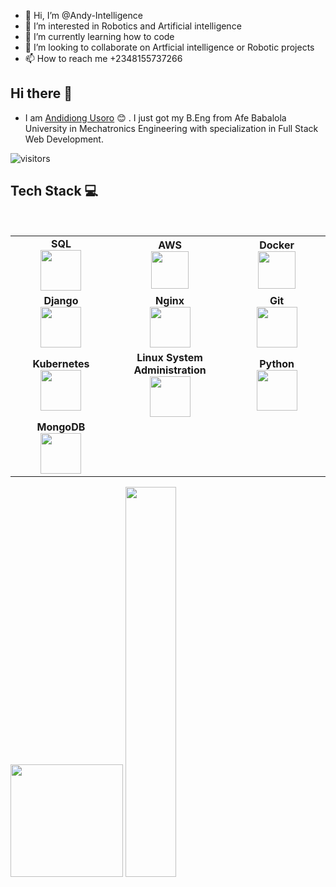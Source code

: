 - 👋 Hi, I’m @Andy-Intelligence
- 👀 I’m interested in Robotics and Artificial intelligence
- 🌱 I’m currently learning how to code
- 💞️ I’m looking to collaborate on Artficial intelligence or Robotic projects
- 📫 How to reach me +2348155737266

<!---
Andy-Intelligence/Andy-Intelligence is a ✨ special ✨ repository because its `README.md` (this file) appears on your GitHub profile.
You can click the Preview link to take a look at your changes.
--->

## Hi there 👋


* I am [Andidiong Usoro](https://ng.linkedin.com/in/andidiong-usoro-52a201229) :blush:	 . I just got my B.Eng from Afe Babalola University in Mechatronics Engineering with specialization in Full Stack Web Development.

![visitors](https://visitor-badge.glitch.me/badge?page_id=page.id)
           
## Tech Stack :computer:

<br>
<table>
<tbody>
 <tr>
<td align="center" width="20%">
<span><b><center>SQL</center></b></span> 
<img height=65px src="https://i0.wp.com/www.complexsql.com/wp-content/uploads/2017/01/sql-logo.jpg?ssl=1"> 
</td>

<td align="center" width="20%">
<span><b><center>AWS</center></b></span> 
<img height=60px src="https://encrypted-tbn0.gstatic.com/images?q=tbn%3AANd9GcQV9AyEyvrlIJLOfbxFLfOr03Qy5gRL0txWMQ&usqp=CAU"> 
</td>

<td align="center" width="20%">
<span><b><center>Docker</center></b></span> 
<img height=60px src="https://encrypted-tbn0.gstatic.com/images?q=tbn%3AANd9GcTApU_6Eg4oWx3NMhLifHmNEkxjeMxfd3oGUA&usqp=CAU"> 
</td>
</tr>

<tr>
<td align="center" width="20%">
<span><b><center>Django</center></b></span> 
<img height=65px src="https://logos-download.com/wp-content/uploads/2019/06/Django_Logo.png"> 
</td>

 <td align="center" width="20%">
<span><b><center>Nginx</center></b></span> 
<img height=65px src="https://logodownload.org/wp-content/uploads/2018/03/nginx-logo-1.png"> 
</td>                                                                                                       
                                                                                                        
<td align="center" width="20%">
<span><b><center>Git</center></b></span> 
<img height=65px src="https://git-scm.com/images/logos/downloads/Git-Logo-2Color.png"> 
</td>                                                                                 
</tr>

<tr>
<td align="center" width="20%">
<span><b><center>Kubernetes</center></b></span> 
<img height=65px src="https://d15shllkswkct0.cloudfront.net/wp-content/blogs.dir/1/files/2019/05/Kubernetes_New.png"> 
</td>

<td align="center" width="20%">
<span><b><center>Linux System Administration</center></b></span> 
<img height=65px src="https://upload.wikimedia.org/wikipedia/commons/a/af/Tux.png"> 
</td>



<td align="center" width="20%">
<span><b><center>Python</center></b></span> 
<img height=65px src="https://www.python.org/static/community_logos/python-logo.png"> 
</td>
</tr>

<tr>
<td align="center" width="20%">
<span><b><center>MongoDB</center></b></span> 
<img height=65px src="https://www.logolynx.com/images/logolynx/d5/d50b83324fb4fbab14cdfaf47409115b.jpeg"> 
</td>

</tr>

</tbody>
</table>
                                                                                                        
                                                                                                        
<img height="180em" src="https://github-readme-stats.vercel.app/api?username=Andy-Intelligence&show_icons=true&hide_border=true&&count_private=true&include_all_commits=true&theme=tokyonight" />
<img width="40%" src="https://github-readme-stats.vercel.app/api/top-langs/?username=Andy-Intelligence&layout=compact&theme=tokyonight" />

